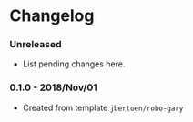 # Changelog

### Unreleased

* List pending changes here.

### 0.1.0 - 2018/Nov/01

* Created from template `jbertoen/robo-gary`
